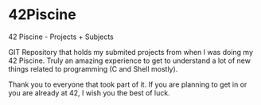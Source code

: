 # 42Piscine
42 Piscine - Projects + Subjects


GIT Repository that holds my submited projects from when I was doing my 42 Piscine.
Truly an amazing experience to get to understand a lot of new things related to programming (C and Shell mostly).

Thank you to everyone that took part of it.
If you are planning to get in or you are already at 42, I wish you the best of luck.
